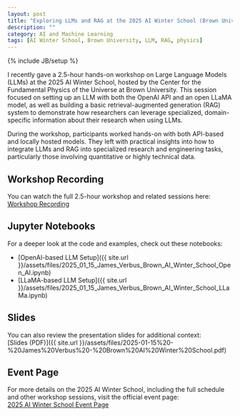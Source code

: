 ```yaml
---
layout: post
title: "Exploring LLMs and RAG at the 2025 AI Winter School (Brown University)"
description: ""
category: AI and Machine Learning
tags: [AI Winter School, Brown University, LLM, RAG, physics]
---
```

{% include JB/setup %}

I recently gave a 2.5-hour hands-on workshop on Large Language Models (LLMs) at the 2025 AI Winter School, hosted by the Center for the Fundamental Physics of the Universe at Brown University. This session focused on setting up an LLM with both the OpenAI API and an open LLaMA model, as well as building a basic retrieval-augmented generation (RAG) system to demonstrate how researchers can leverage specialized, domain-specific information about their research when using LLMs.

During the workshop, participants worked hands-on with both API-based and locally hosted models. They left with practical insights into how to integrate LLMs and RAG into specialized research and engineering tasks, particularly those involving quantitative or highly technical data.

## Workshop Recording

You can watch the full 2.5-hour workshop and related sessions here:  
[Workshop Recording](https://www.youtube.com/watch?v=3Ra9vuHEh7U&list=PL21yWP3gTVmo7gfqS1y0GSeB5ypla8kvi&index=5)

## Jupyter Notebooks

For a deeper look at the code and examples, check out these notebooks:  
- [OpenAI-based LLM Setup]({{ site.url }}/assets/files/2025_01_15_James_Verbus_Brown_AI_Winter_School_Open_AI.ipynb)  
- [LLaMA-based LLM Setup]({{ site.url }}/assets/files/2025_01_15_James_Verbus_Brown_AI_Winter_School_LLaMa.ipynb)  

## Slides

You can also review the presentation slides for additional context:  
[Slides (PDF)]({{ site.url }}/assets/files/2025-01-15%20-%20James%20Verbus%20-%20Brown%20AI%20Winter%20School.pdf)

## Event Page

For more details on the 2025 AI Winter School, including the full schedule and other workshop sessions, visit the official event page:  
[2025 AI Winter School Event Page](https://indico.physics.brown.edu/event/34/)